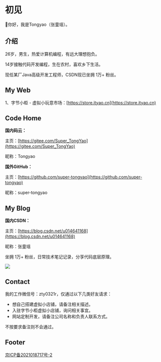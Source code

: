 # 初见
🐻你好，我是Tongyao（张童瑶）。



## 介绍

26岁，男生，热爱计算机编程，有远大理想抱负。

14岁接触代码开发编程，生在农村，喜欢乡下生活。

现任某厂Java高级开发工程师，CSDN现已坐拥 1万+ 粉丝。

## My Web

1、字节小柜 - 虚拟小玩意市场：[https://store.ityao.cn](https://store.ityao.cn)



## Code Home

**国内码云：**

主页：[https://gitee.com/Super_TongYao](https://gitee.com/Super_TongYao)

昵称：Tongyao



**国外GitHub：**

主页：[https://github.com/super-tongyao](https://github.com/super-tongyao)

昵称：super-tongyao

## My Blog

**国内CSDN：**

主页：[https://blog.csdn.net/u014641168](https://blog.csdn.net/u014641168)

昵称：张童瑶

坐拥 1万+ 粉丝，日常技术笔记记录，分享代码底层原理。

![](https://img-blog.csdnimg.cn/cc2b4f5fad3041f292ce19dc606c96d4.png)



## Contact

我的工作微信号：zty0321r，仅通过以下几类好友请求：

- 想自己搭建虚拟小店铺，请备注相关描述。
- 入驻字节小柜虚拟小店铺，询问相关事宜。
- 网站定制开发，请备注公司名称和负责人联系方式。

不按要求备注则不会通过。

## Footer

[京ICP备2021018717号-2](https://beian.miit.gov.cn/)

